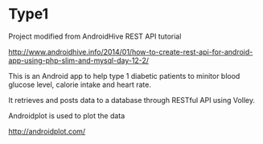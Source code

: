 # Type1
Project modified from AndroidHive REST API tutorial

http://www.androidhive.info/2014/01/how-to-create-rest-api-for-android-app-using-php-slim-and-mysql-day-12-2/

This is an Android app to help type 1 diabetic patients to minitor blood glucose level, calorie intake and heart rate.

It retrieves and posts data to a database through RESTful API using Volley.

Androidplot is used to plot the data

http://androidplot.com/
